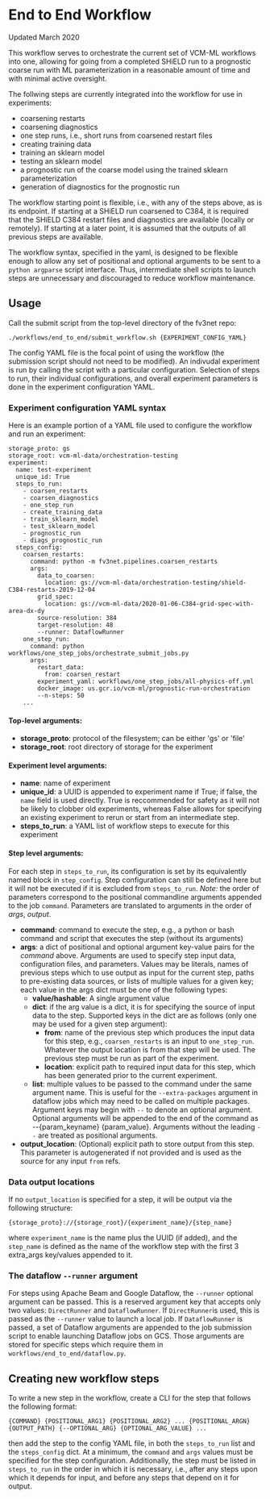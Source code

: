 # End to End Workflow

Updated March 2020

This workflow serves to orchestrate the current set of VCM-ML workflows into one, 
allowing for going from a completed SHiELD run to a prognostic coarse run with ML
parameterization in a reasonable amount of time and with minimal active oversight.

The follwing steps are currently integrated into the workflow for use in experiments:

- coarsening restarts
- coarsening diagnostics 
- one step runs, i.e., short runs from coarsened restart files
- creating training data
- training an sklearn model
- testing an sklearn model
- a prognostic run of the coarse model using the trained sklearn parameterization
- generation of diagnostics for the prognostic run

The workflow starting point is flexible, i.e., with any of the steps above, as is
its endpoint. If starting at a SHiELD run coarsened to C384, it is required that
the SHiELD C384 restart files and diagnostics are available (locally or remotely).
If starting at a later point, it is assumed that the outputs of all previous steps
are available. 

The workflow syntax, specified in the yaml, is designed to be flexible enough to allow
any set of positional and optional arguments to be sent to a `python argparse` script
interface. Thus, intermediate shell scripts to launch steps are unnecessary and 
discouraged to reduce workflow maintenance. 


## Usage

Call the submit script from the top-level directory of the fv3net repo:


`./workflows/end_to_end/submit_workflow.sh {EXPERIMENT_CONFIG_YAML}`

The config YAML file is the focal point of using the workflow (the submission script
should not need to be modified). An indivudal experiment is run by calling the script
with a particular  configuration. Selection of steps to run, their individual 
configurations, and overall experiment parameters is done in the experiment
configuration YAML.


### Experiment configuration YAML syntax

Here is an example portion of a YAML file used to configure the workflow and run an experiment:

```
storage_proto: gs
storage_root: vcm-ml-data/orchestration-testing
experiment:
  name: test-experiment
  unique_id: True
  steps_to_run:
    - coarsen_restarts
    - coarsen_diagnostics
    - one_step_run
    - create_training_data
    - train_sklearn_model
    - test_sklearn_model
    - prognostic_run
    - diags_prognostic_run
  steps_config:
    coarsen_restarts:
      command: python -m fv3net.pipelines.coarsen_restarts
      args:
        data_to_coarsen:
          location: gs://vcm-ml-data/orchestration-testing/shield-C384-restarts-2019-12-04
        grid_spec: 
          location: gs://vcm-ml-data/2020-01-06-C384-grid-spec-with-area-dx-dy
        source-resolution: 384
        target-resolution: 48
        --runner: DataflowRunner
    one_step_run:
      command: python workflows/one_step_jobs/orchestrate_submit_jobs.py
      args:
        restart_data:
          from: coarsen_restart
        experiment_yaml: workflows/one_step_jobs/all-physics-off.yml
        docker_image: us.gcr.io/vcm-ml/prognostic-run-orchestration
        --n-steps: 50
    ...
```

#### Top-level arguments:

- **storage_proto**: protocol of the filesystem; can be either 'gs' or 'file'
- **storage_root**: root directory of storage for the experiment

#### Experiment level arguments:

- **name**: name of experiment
- **unique_id**: a UUID is appended to experiment name if True; if false, the `name` field is used directly. True is reccommended for safety as it will not be likely to clobber old experiments, whereas False allows for specifying an existing experiment to rerun or start from an intermediate step.
- **steps_to_run**: a YAML list of workflow steps to execute for this experiment

#### Step level arguments:

For each step in `steps_to_run`, its configuration is set by its equivalently named block in `step_config`. Step configuration can still be defined here but it will not be executed if it is excluded from `steps_to_run`. *Note:* the order of parameters correspond to the positional commandline arguments appended to the job `command`.  Parameters are translated to arguments in the order of _args_, _output_. 

- **command**: command to execute the step, e.g., a python or bash command and script that executes the step (without its arguments)
- **args**: a dict of positional and optional argument key-value pairs for the _command_ above. Arguments are used to specify step input data, configuration files, and parameters. Values may be literals, names of previous steps which to use output as input for the current step, paths to pre-existing data sources, or lists of multiple values for a given key; each value in the args dict must be one of the following types:
  - **value/hashable**: A single argument value
  - **dict**: if the arg value is a dict, it is for specifying the source of input data to the step. Supported keys in the dict are as follows (only one may be used for a given step argument):
    - **from**: name of the previous step which produces the input data for this step, e.g., `coarsen_restarts` is an input to `one_step_run`. Whatever the output location is from that step will be used. The previous step must be run as part of the experiment. 
    - **location**: explicit path to required input data for this step, which has been generated prior to the current experiment.
  - **list**: multiple values to be passed to the command under the same argument name. This is useful for the `--extra-packages` argument in dataflow jobs which may need to be called on multiple packages. 
  Argument keys may begin with `--` to denote an optional argument. Optional arguments will be appended to the end of the command as --{param_keyname} {param_value}. Arguments without the leading `--` are treated as positional arguments.
- **output_location**: (Optional) explicit path to store output from this step.  This parameter is autogenerated if not provided and is used as the source for any input `from` refs.  
    

### Data output locations

If no `output_location` is specified for a step,  it will be output via the following structure:

```{storage_proto}://{storage_root}/{experiment_name}/{step_name}```

where `experiment_name` is the name plus the UUID (if added), and the `step_name` is defined as the name of the workflow step with the first 3 extra_args key/values appended to it.


### The dataflow `--runner` argument

For steps using Apache Beam and Google Dataflow, the `--runner` optional argument can be passed. This is a reserved argument key that accepts only two values: `DirectRunner` and `DataflowRunner`. If `DirectRunner`is used, this is passed as the `--runner` value to launch a local job. If `DataflowRunner` is passed, a set of Dataflow arguments are appended to the job submission script to enable launching Dataflow jobs on GCS. Those arguments are stored for specific steps which require them in `workflows/end_to_end/dataflow.py`. 


## Creating new workflow steps

To write a new step in the workflow, create a CLI for the step that follows the following format:

```{COMMAND} {POSITIONAL_ARG1} {POSITIONAL_ARG2} ... {POSITIONAL_ARGN} {OUTPUT_PATH} {--OPTIONAL_ARG} {OPTIONAL_ARG_VALUE} ...```

then add the step to the config YAML file, in both the `steps_to_run` list and the `steps_config` dict. At a minimum, the `command` and `args` values must be specified for the step configuration. Additionally, the step must be listed in `steps_to_run` in the order in which it is necessary, i.e., after any steps upon which it depends for input, and before any steps that depend on it for output. 